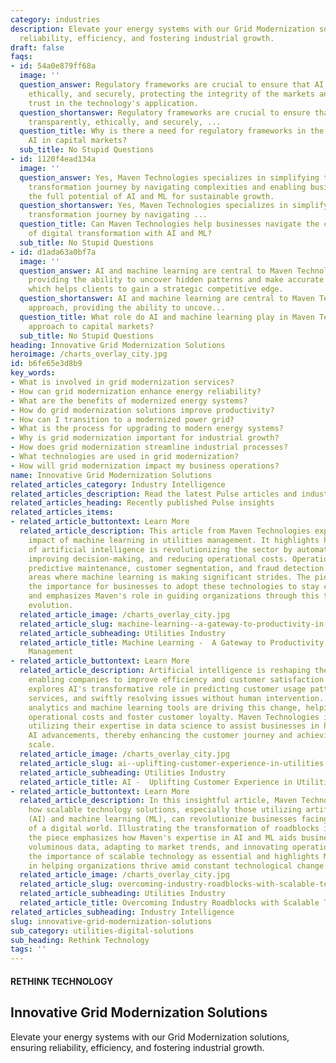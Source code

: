 ```yaml
---
category: industries
description: Elevate your energy systems with our Grid Modernization solutions, ensuring
  reliability, efficiency, and fostering industrial growth.
draft: false
faqs:
- id: 54a0e879ff68a
  image: ''
  question_answer: Regulatory frameworks are crucial to ensure that AI is used transparently,
    ethically, and securely, protecting the integrity of the markets and maintaining
    trust in the technology's application.
  question_shortanswer: Regulatory frameworks are crucial to ensure that AI is used
    transparently, ethically, and securely, ...
  question_title: Why is there a need for regulatory frameworks in the adoption of
    AI in capital markets?
  sub_title: No Stupid Questions
- id: 1120f4ead134a
  image: ''
  question_answer: Yes, Maven Technologies specializes in simplifying the digital
    transformation journey by navigating complexities and enabling businesses to realize
    the full potential of AI and ML for sustainable growth.
  question_shortanswer: Yes, Maven Technologies specializes in simplifying the digital
    transformation journey by navigating ...
  question_title: Can Maven Technologies help businesses navigate the complexities
    of digital transformation with AI and ML?
  sub_title: No Stupid Questions
- id: d1ada63a0bf7a
  image: ''
  question_answer: AI and machine learning are central to Maven Technologies' approach,
    providing the ability to uncover hidden patterns and make accurate market predictions,
    which helps clients to gain a strategic competitive edge.
  question_shortanswer: AI and machine learning are central to Maven Technologies'
    approach, providing the ability to uncove...
  question_title: What role do AI and machine learning play in Maven Technologies'
    approach to capital markets?
  sub_title: No Stupid Questions
heading: Innovative Grid Modernization Solutions
heroimage: /charts_overlay_city.jpg
id: b6fe65e3d8b9
key_words:
- What is involved in grid modernization services?
- How can grid modernization enhance energy reliability?
- What are the benefits of modernized energy systems?
- How do grid modernization solutions improve productivity?
- How can I transition to a modernized power grid?
- What is the process for upgrading to modern energy systems?
- Why is grid modernization important for industrial growth?
- How does grid modernization streamline industrial processes?
- What technologies are used in grid modernization?
- How will grid modernization impact my business operations?
name: Innovative Grid Modernization Solutions
related_articles_category: Industry Intelligence
related_articles_description: Read the latest Pulse articles and industry insights.
related_articles_heading: Recently published Pulse insights
related_articles_items:
- related_article_buttontext: Learn More
  related_article_description: This article from Maven Technologies explores the transformative
    impact of machine learning in utilities management. It highlights how the application
    of artificial intelligence is revolutionizing the sector by automating tasks,
    improving decision-making, and reducing operational costs. Operational efficiencies,
    predictive maintenance, customer segmentation, and fraud detection are among the
    areas where machine learning is making significant strides. The piece underscores
    the importance for businesses to adopt these technologies to stay competitive
    and emphasizes Maven's role in guiding organizations through this technological
    evolution.
  related_article_image: /charts_overlay_city.jpg
  related_article_slug: machine-learning--a-gateway-to-productivity-in-utilities-management
  related_article_subheading: Utilities Industry
  related_article_title: Machine Learning -  A Gateway to Productivity in Utilities
    Management
- related_article_buttontext: Learn More
  related_article_description: Artificial intelligence is reshaping the utility sector,
    enabling companies to improve efficiency and customer satisfaction. This article
    explores AI's transformative role in predicting customer usage patterns, personalizing
    services, and swiftly resolving issues without human intervention. Advanced predictive
    analytics and machine learning tools are driving this change, helping to minimize
    operational costs and foster customer loyalty. Maven Technologies is at the forefront,
    utilizing their expertise in data science to assist businesses in harnessing these
    AI advancements, thereby enhancing the customer journey and achieving value at
    scale.
  related_article_image: /charts_overlay_city.jpg
  related_article_slug: ai--uplifting-customer-experience-in-utilities
  related_article_subheading: Utilities Industry
  related_article_title: AI -  Uplifting Customer Experience in Utilities
- related_article_buttontext: Learn More
  related_article_description: In this insightful article, Maven Technologies showcases
    how scalable technology solutions, especially those utilizing artificial intelligence
    (AI) and machine learning (ML), can revolutionize businesses facing the challenges
    of a digital world. Illustrating the transformation of roadblocks into opportunities,
    the piece emphasizes how Maven's expertise in AI and ML aids businesses in managing
    voluminous data, adapting to market trends, and innovating operations. It underlines
    the importance of scalable technology as essential and highlights Maven's role
    in helping organizations thrive amid constant technological change.
  related_article_image: /charts_overlay_city.jpg
  related_article_slug: overcoming-industry-roadblocks-with-scalable-technology
  related_article_subheading: Utilities Industry
  related_article_title: Overcoming Industry Roadblocks with Scalable Technology
related_articles_subheading: Industry Intelligence
slug: innovative-grid-modernization-solutions
sub_category: utilities-digital-solutions
sub_heading: Rethink Technology
tags: ''
---
```


#### RETHINK TECHNOLOGY
## Innovative Grid Modernization Solutions
Elevate your energy systems with our Grid Modernization solutions, ensuring reliability, efficiency, and fostering industrial growth.